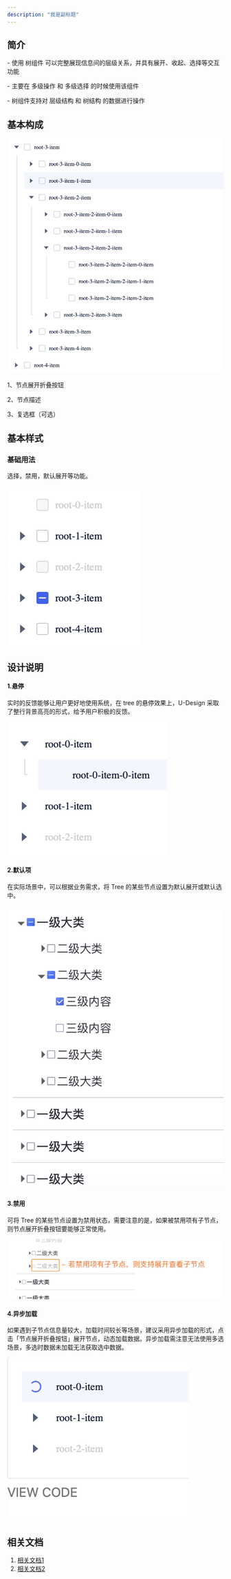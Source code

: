 ```yaml
---
description: "我是副标题"
---
```

<!--副标题具体写法见源代码模式1-->

## 简介

\- 使用 树组件 可以完整展现信息间的层级关系，并具有展开、收起、选择等交互功能

\- 主要在 多级操作 和 多级选择 的时候使用该组件

\- 树组件支持对 层级结构 和 树结构 的数据进行操作




## 基本构成
![21](../../../images/tree/1.png)

1、节点展开折叠按钮

2、节点描述

3、复选框（可选）


## 基本样式
### 基础用法

选择，禁用，默认展开等功能。

![22](../../../images/tree/2.png)


## 设计说明
#### 1.悬停
实时的反馈能够让用户更好地使用系统，在 tree 的悬停效果上，U-Design 采取了整行背景高亮的形式，给予用户积极的反馈。

![24](../../../images/tree/4.png)


#### 2.默认项
在实际场景中，可以根据业务需求，将 Tree 的某些节点设置为默认展开或默认选中。

![22](../../../images/tree/5.png)


#### 3.禁用
可将 Tree 的某些节点设置为禁用状态，需要注意的是，如果被禁用项有子节点，则节点展开折叠按钮要能够正常使用。

![22](../../../images/tree/6.png)


#### 4.异步加载
如果遇到子节点信息量较大，加载时间较长等场景，建议采用异步加载的形式，点击「节点展开折叠按钮」展开节点，动态加载数据。异步加载需注意无法使用多选场景，多选时数据未加载无法获取选中数据。

![23](../../../images/tree/3.png)



## 相关文档

1. [相关文档1](https://www.ucloud.cn)
2. [相关文档2](https://www.ucloud.cn)
